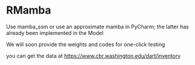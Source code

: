 # RMamba
Use mamba_ssm or use an approximate mamba in PyCharm; the latter has already been implemented in the Model

We will soon provide the weights and codes for one-click testing

you can get the data at https://www.cbr.washington.edu/dart/inventory
